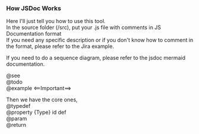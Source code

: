 ### How JSDoc Works

Here I'll just tell you how to use this tool.  
In the source folder (/src), put your .js file with comments in JS Documentation format  
If you need any specific description or if you don't know how to comment in the format, please refer to the Jira example.  

If you need to do a sequence diagram, please refer to the jsdoc mermaid documentation.  

@see   
@todo  
@example <==Important==>  

Then we have the core ones,  
@typedef  
@property {Type} id def  
@param  
@return  
